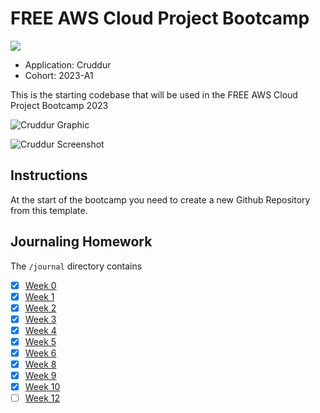# FREE AWS Cloud Project Bootcamp
![](https://codebuild.us-east-1.amazonaws.com/badges?uuid=eyJlbmNyeXB0ZWREYXRhIjoiMTFVUjhXZ2F4OXJqSzVNNjIybTUyMitSV2xOWGNUcjZTT1pMYmR6aXpUZy9VT0g4M3pqMHN3WW8vbXZLbTNmUXc3OEZ5OUxha2JIamc1RTJsMlN5WUR3PSIsIml2UGFyYW1ldGVyU3BlYyI6IkhuSmNuMjNZb0ZsdHhMUVkiLCJtYXRlcmlhbFNldFNlcmlhbCI6MX0%3D&branch=main)
- Application: Cruddur
- Cohort: 2023-A1

This is the starting codebase that will be used in the FREE AWS Cloud Project Bootcamp 2023

![Cruddur Graphic](_docs/assets/cruddur-banner.jpg)

![Cruddur Screenshot](_docs/assets/cruddur-screenshot.png)

## Instructions

At the start of the bootcamp you need to create a new Github Repository from this template.

## Journaling Homework

The `/journal` directory contains

- [x] [Week 0](journal/week0.md)
- [x] [Week 1](journal/week1.md)
- [x] [Week 2](journal/week2.md)
- [x] [Week 3](journal/week3.md)
- [x] [Week 4](journal/week4.md)
- [x] [Week 5](journal/week5.md)
- [x] [Week 6](journal/week6-7.md)
- [x] [Week 8](journal/week8.md)
- [x] [Week 9](journal/week9.md)
- [x] [Week 10](journal/week10-11.md)
- [ ] [Week 12](journal/weekx.md)